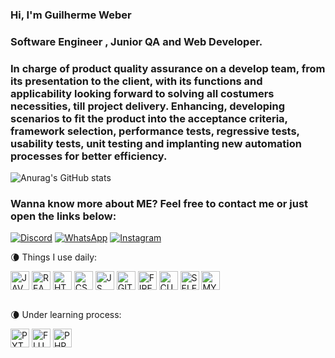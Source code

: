 ### Hi, I'm Guilherme Weber
### Software Engineer , Junior QA and Web Developer.

### In charge of product quality assurance on a develop team, from its presentation to the client, with its functions and applicability looking forward to solving all costumers necessities, till project delivery. Enhancing, developing scenarios to fit the product into the acceptance criteria, framework selection, performance tests, regressive tests, usability tests, unit testing and implanting new automation processes for better efficiency.

![Anurag's GitHub stats](https://github-readme-stats.vercel.app/api?username=GuilhermeW3ber&show_icons=true&theme=radical)

### Wanna know more about ME? Feel free to contact me or just open the links below:
[![Discord](https://img.shields.io/badge/LinkedIn-0077B5?style=for-the-badge&logo=linkedin&logoColor=white)](https://www.linkedin.com/in/guilherme-weber-519535241/)
[![WhatsApp](https://img.shields.io/badge/WhatsApp-25D366?style=for-the-badge&logo=whatsapp&logoColor=white)](https://wa.me/5541992420603)
[![Instagram](https://img.shields.io/badge/Instagram-E4405F?style=for-the-badge&logo=instagram&logoColor=white)](https://www.instagram.com/_guilhermeweber_/)

 🌘 Things I use daily:
<div style="display: incline_block">
    <img align="center" alt="JAVA" height="30" width="30" src="https://cdn.jsdelivr.net/gh/devicons/devicon/icons/java/java-original.svg"/>
    <img align="center" alt="REACT" height="30" width="30" src="https://cdn.jsdelivr.net/gh/devicons/devicon/icons/react/react-original-wordmark.svg"/>
    <img align="center" alt="HTML5" height="30" width="30" src="https://cdn.jsdelivr.net/gh/devicons/devicon/icons/html5/html5-original.svg"/>
    <img align="center" alt="CSS3" height="30" width="30" src="https://cdn.jsdelivr.net/gh/devicons/devicon/icons/css3/css3-plain.svg"/>
    <img align="center" alt="JS" height="30" width="30" src="https://cdn.jsdelivr.net/gh/devicons/devicon/icons/javascript/javascript-original.svg"/>
    <img align="center" alt="GIT" height="30" width="30" src="https://cdn.jsdelivr.net/gh/devicons/devicon/icons/git/git-original.svg"/>
    <img align="center" alt="FIREBASE" height="30" width="30" src="https://cdn.jsdelivr.net/gh/devicons/devicon/icons/firebase/firebase-plain.svg"/>
    <img align="center" alt="CUCUMBER" height="30" width="30" src="https://cdn.jsdelivr.net/gh/devicons/devicon/icons/cucumber/cucumber-plain.svg"/>
    <img align="center" alt="SELENIUM" height="30" width="30" src="https://cdn.jsdelivr.net/gh/devicons/devicon/icons/selenium/selenium-original.svg"/>
    <img align="center" alt="MYSQL" height="30" width="30" src="https://cdn.jsdelivr.net/gh/devicons/devicon/icons/mysql/mysql-original.svg"/>

</div><br/>

🌘 Under learning process:
<div style="display: incline_block">
    <img align="center" alt="PYTHON" height="30" width="30" src="https://cdn.jsdelivr.net/gh/devicons/devicon/icons/python/python-original.svg"/>
    <img align="center" alt="FLUTTER" height="30" width="30" src="https://cdn.jsdelivr.net/gh/devicons/devicon/icons/flutter/flutter-plain.svg"/>
    <img align="center" alt="PHP" height="30" width="30" src="https://cdn.jsdelivr.net/gh/devicons/devicon/icons/php/php-plain.svg"/>
</div>
